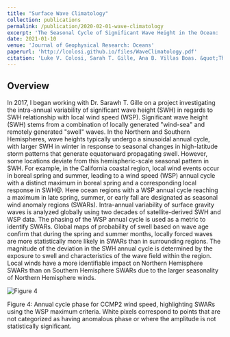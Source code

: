```yaml
---
title: "Surface Wave Climatology"
collection: publications
permalink: /publication/2020-02-01-wave-climatology
excerpt: 'The Seasonal Cycle of Significant Wave Height in the Ocean:  Local vs Remote Forcing'
date: 2021-01-10
venue: 'Journal of Geophysical Research: Oceans'
paperurl: 'http://lcolosi.github.io/files/WaveClimatology.pdf'
citation: 'Luke V. Colosi, Sarah T. Gille, Ana B. Villas Boas. &quot;The Seasonal Cycle of Significant Wave Height in the Ocean:  Local vs Remote Forcing.&quot; <i>Journal of Geophysical Research: Oceans</i>, submitted.'
---
```

## Overview

In 2017, I began working with Dr. Sarawh T. Gille on a project investigating the intra-annual variability of significant wave height (SWH) in regards to SWH relationship with local wind speed (WSP). Significant wave height (SWH) stems from a combination of locally generated "wind-sea" and remotely generated "swell" waves. In the Northern and Southern Hemispheres, wave heights typically undergo a sinusoidal annual cycle, with larger SWH in winter in response to seasonal changes in high-latitude storm patterns that generate equatorward propagating swell.  However, some locations deviate from this hemispheric-scale seasonal pattern in SWH. For example, in the California coastal region, local wind events occur in boreal spring and summer, leading to a wind speed (WSP) annual cycle with a distinct maximum in boreal spring and a corresponding local response in SWH\@. Here ocean regions with a WSP annual cycle reaching a maximum in late spring, summer, or early fall are designated as seasonal wind anomaly regions (SWARs). Intra-annual variability of surface gravity waves is analyzed globally using two decades of satellite-derived SWH and WSP data. The phasing of the WSP annual cycle is used as a metric to identify SWARs. Global maps of probability of swell based on wave age confirm that during the spring and summer months, locally forced waves are more statistically more likely in SWARs than in surrounding regions. The magnitude of the deviation in the SWH annual cycle is determined by the exposure to swell and characteristics of the wave field within the region. Local winds have a more identifiable impact on Northern Hemisphere SWARs than on Southern Hemisphere SWARs due to the larger seasonality of Northern Hemisphere winds.

![Figure 4](https://lcolosi.github.io/files/figure4.png "Figure 1: Annual cycle phase for CCMP2 wind speed, highlighting SWARs using the WSP maximum criteria. White pixels correspond to points that are not categorized as having anomalous phase or where the amplitude is not statistically significant.")

Figure 4: Annual cycle phase for CCMP2 wind speed, highlighting SWARs using the WSP maximum criteria. White pixels correspond to points that are not categorized as having anomalous phase or where the amplitude is not statistically significant. 


